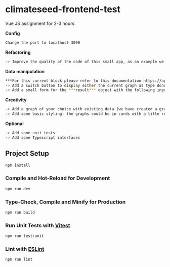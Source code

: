 # climateseed-frontend-test

Vue JS assignment for 2-3 hours.

**Config**

```sh
Change the port to localhost 3000
```

**Refactoring** 
```sh 
-> Improve the quality of the code of this small app, as an example we set on purpose everything in one store and in one layout
```

**Data manipulation**

```sh 
***For this current block please refer to this documentation https://apexcharts.com/docs/chart-types/***
-> Add a switch button to display either the current graph as type donut or bar chart
-> Add a small form for the ***result*** object with the following inputs: selects of **a** category and **an** organization displaying the name of the object but the value should be its **id** + an input of type number for kco2e. On submit the newly added ***result*** must be provided to the graphs
```

**Creativity** 
```sh
-> Add a graph of your choice with existing data (we have created a graph based on organization and kco2e but perhaps there are other graphs available)
-> Add some basic styling: the graphs could be in cards with a title related to the output of the graph (Bootstrap, Tailwind or whatever you feel good)
```

**Optional**
```sh
-> Add some unit tests
-> Add some Typescript interfaces
```

## Project Setup

```sh
npm install
```

### Compile and Hot-Reload for Development

```sh
npm run dev
```

### Type-Check, Compile and Minify for Production

```sh
npm run build
```

### Run Unit Tests with [Vitest](https://vitest.dev/)

```sh
npm run test:unit
```

### Lint with [ESLint](https://eslint.org/)

```sh
npm run lint
```
